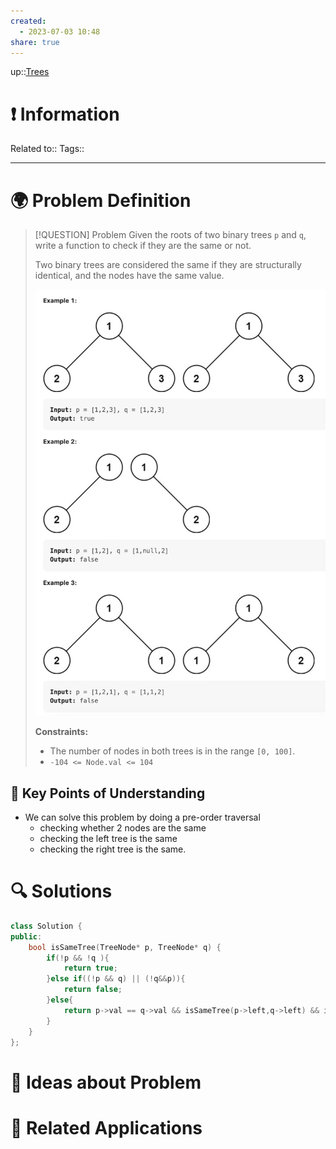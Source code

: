 ```yaml
---
created:
  - 2023-07-03 10:48
share: true
---
```


up::[Trees](NeetCode%20Index.md#^de270e)

# ❗ Information
Related to:: 
Tags:: 

___
# 🌍 Problem Definition

> [!QUESTION] Problem
> Given the roots of two binary trees `p` and `q`, write a function to check if they are the same or not.
> 
> Two binary trees are considered the same if they are structurally identical, and the nodes have the same value.
> 
> ![Pasted image 20230703104953.png](./40-referenceVAULTS/Resource%20Library/Images/Pasted%20image%2020230703104953.png)
> 
> **Constraints:**
> 
> - The number of nodes in both trees is in the range `[0, 100]`.
> - `-104 <= Node.val <= 104`

## 🔑 **Key Points of Understanding**
- We can solve this problem by doing a pre-order traversal
	- checking whether 2 nodes are the same
	- checking the left tree is the same
	- checking the right tree is the same.

# 🔍 Solutions
```C++
class Solution {  
public:  
    bool isSameTree(TreeNode* p, TreeNode* q) {  
        if(!p && !q ){  
            return true;  
        }else if((!p && q) || (!q&&p)){  
            return false;  
        }else{  
            return p->val == q->val && isSameTree(p->left,q->left) && isSameTree(p->right,q->right);  
        }  
    }  
};
```
# 🧠 Ideas about Problem

# 🔗 Related Applications

